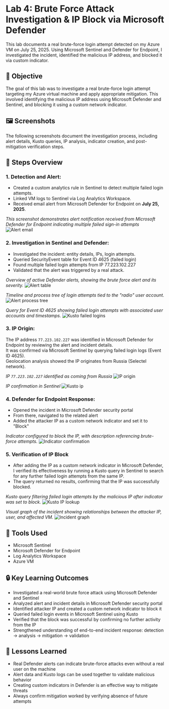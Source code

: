 # Lab 4: Brute Force Attack Investigation & IP Block via Microsoft Defender

This lab documents a real brute-force login attempt detected on my Azure VM on July 25, 2025. Using Microsoft Sentinel and Defender for Endpoint, I investigated the incident, identified the malicious IP address, and blocked it via custom indicator.

## 🎯 Objective
The goal of this lab was to investigate a real brute-force login attempt targeting my Azure virtual machine and apply appropriate mitigation.
This involved identifying the malicious IP address using Microsoft Defender and Sentinel, and blocking it using a custom network indicator.

## 🖼️ Screenshots
The following screenshots document the investigation process, including alert details, Kusto queries, IP analysis, indicator creation, and post-mitigation verification steps.

## 🧩 Steps Overview

### 1. Detection and Alert:
- Created a custom analytics rule in Sentinel to detect multiple failed login attempts.
- Linked VM logs to Sentinel via Log Analytics Workspace.
- Received email alert from Microsoft Defender for Endpoint on **July 25, 2025**.

*This screenshot demonstrates alert notification received from Microsoft Defender for Endpoint indicating multiple failed sign-in attempts*
![Alert email](email-alert.png)

### 2. Investigation in Sentinel and Defender:
- Investigated the incident: entity details, IPs, login attempts.
- Queried SecurityEvent table for Event ID 4625 (failed login)
- Found multiple failed login attempts from IP 77.223.102.227
- Validated that the alert was triggered by a real attack.

*Overview of active Defender alerts, showing the brute force alert and its severity.*
![Alert table](alert-info-defender.png)

*Timeline and process tree of login attempts tied to the "radio" user account.*
![Alert process tree](alert-process-tree-defender.png) 

*Query for Event ID 4625 showing failed login attempts with associated user accounts and timestamps.*
![Kusto failed logins](kusto-query.png) 

### 3. IP Origin:
The IP address `77.223.102.227` was identified in Microsoft Defender for Endpoint by reviewing the alert and incident details.  
It was confirmed via Microsoft Sentinel by querying failed login logs (Event ID 4625).  
Geolocation analysis showed the IP originates from Russia (Selectel network).

*IP `77.223.102.227` identified as coming from Russia*
![IP origin](defender-evidence-ip.png) 

*IP confirmation in Sentinel*
![Kusto ip](kusto-query-ip.png)


### 4. Defender for Endpoint Response:
- Opened the incident in Microsoft Defender security portal
- From there, navigated to the related alert
- Added the attacker IP as a custom network indicator and set it to "Block"

*Indicator configured to block the IP, with description referencing brute-force attempts.*
![Indicator confirmation](indicator-creation.png)  

### 5. Verification of IP Block

- After adding the IP as a custom network indicator in Microsoft Defender, I verified its effectiveness by running a Kusto query in Sentinel to search for any further failed login attempts from the same IP.
- The query returned no results, confirming that the IP was successfully blocked.

*Kusto query filtering failed login attempts by the malicious IP after indicator was set to block.*
![Kusto IP lookup](defender-blocked-ip.png) 

*Visual graph of the incident showing relationships between the attacker IP, user, and affected VM.*
![Incident graph](defender-incidents-results.png)

## 🔧 Tools Used
- Microsoft Sentinel
- Microsoft Defender for Endpoint
- Log Analytics Workspace
- Azure VM

## 🔒 Key Learning Outcomes
- Investigated a real-world brute force attack using Microsoft Defender and Sentinel
- Analyzed alert and incident details in Microsoft Defender security portal
- Identified attacker IP and created a custom network indicator to block it
- Queried failed login events in Microsoft Sentinel using Kusto
- Verified that the block was successful by confirming no further activity from the IP
- Strengthened understanding of end-to-end incident response: detection → analysis → mitigation → validation

## 🎯 Lessons Learned
- Real Defender alerts can indicate brute-force attacks even without a real user on the machine
- Alert data and Kusto logs can be used together to validate malicious behavior
- Creating custom indicators in Defender is an effective way to mitigate threats
- Always confirm mitigation worked by verifying absence of future attempts
